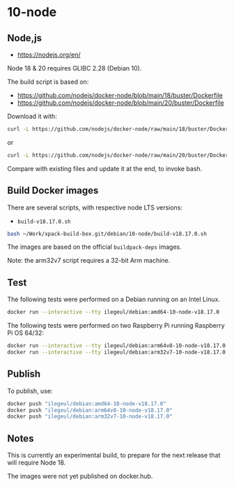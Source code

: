 
# 10-node

## Node,js

- <https://nodejs.org/en/>

Node 18 & 20 requires GLIBC 2.28 (Debian 10).

The build script is based on:

- <https://github.com/nodejs/docker-node/blob/main/18/buster/Dockerfile>
- <https://github.com/nodejs/docker-node/blob/main/20/buster/Dockerfile>

Download it with:

```sh
curl -L https://github.com/nodejs/docker-node/raw/main/18/buster/Dockerfile -o Dockerfile-v18.x.0
```

or

```sh
curl -L https://github.com/nodejs/docker-node/raw/main/20/buster/Dockerfile -o Dockerfile-v20.x.0
```

Compare with existing files and update it at the end, to invoke bash.

## Build Docker images

There are several scripts, with respective node LTS versions:

- `build-v18.17.0.sh`

```sh
bash ~/Work/xpack-build-box.git/debian/10-node/build-v18.17.0.sh
```

The images are based on the official `buildpack-deps` images.

Note: the arm32v7 script requires a 32-bit Arm machine.

## Test

The following tests were performed on a Debian
running on an Intel Linux.

```sh
docker run --interactive --tty ilegeul/debian:amd64-10-node-v18.17.0
```

The following tests were performed on two Raspberry Pi
running Raspberry Pi OS 64/32:

```sh
docker run --interactive --tty ilegeul/debian:arm64v8-10-node-v18.17.0
docker run --interactive --tty ilegeul/debian:arm32v7-10-node-v18.17.0
```

## Publish

To publish, use:

```sh
docker push "ilegeul/debian:amd64-10-node-v18.17.0"
docker push "ilegeul/debian:arm64v8-10-node-v18.17.0"
docker push "ilegeul/debian:arm32v7-10-node-v18.17.0"
```

## Notes

This is currently an experimental build, to prepare for the next
release that will require Node 18.

The images were not yet published on docker.hub.
